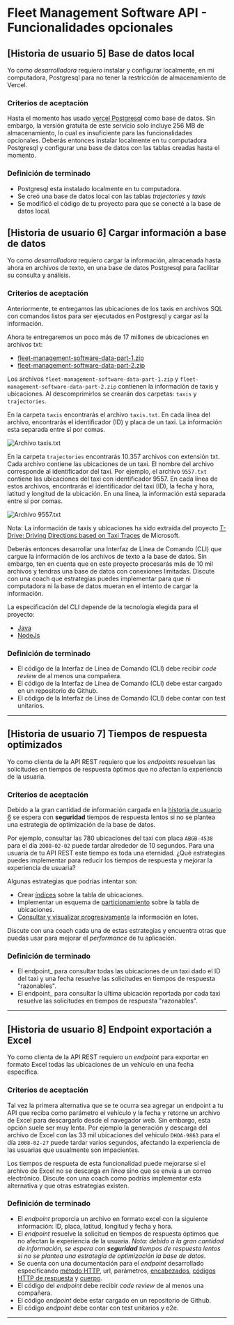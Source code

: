 # Fleet Management Software API - Funcionalidades opcionales

## [Historia de usuario 5] Base de datos local

Yo como _desarrolladora_ requiero instalar y configurar localmente, en mi computadora,
Postgresql para no tener la restricción de almacenamiento de Vercel.

### Criterios de aceptación

Hasta el momento has usado
[vercel Postgresql](https://vercel.com/docs/storage/vercel-postgres)
como base de datos. Sin embargo, la versión gratuita de este servicio
solo incluye 256 MB de almacenamiento, lo cual es insuficiente
para las funcionalidades opcionales. Deberás entonces
instalar localmente en tu computadora Postgresql y configurar
una base de datos con las tablas creadas hasta el momento.

### Definición de terminado

* Postgresql esta instalado localmente en tu computadora.
* Se creó una base de datos local con las tablas _trajectories_ y _taxis_
* Se modificó el código de tu proyecto para que se conecté
a la base de datos local.

## [Historia de usuario 6] Cargar información a base de datos

Yo como _desarrolladora_ requiero cargar la información, almacenada
hasta ahora en archivos de texto, en una base de datos Postgresql
para facilitar su consulta y análisis.

### Criterios de aceptación

Anteriormente, te entregamos las ubicaciones de los taxis en archivos SQL
con comandos listos para ser ejecutados en Postgresql
y cargar así la información.

Ahora te entregaremos un poco más de 17 millones de ubicaciones
en archivos txt:

* [fleet-management-software-data-part-1.zip](https://storage.googleapis.com/bootcamp-assets/projects/05-fleet-management/fleet-management-software-data-part-1.zip)
* [fleet-management-software-data-part-2.zip](https://storage.googleapis.com/bootcamp-assets/projects/05-fleet-management/fleet-management-software-data-part-2.zip)

Los archivos `fleet-management-software-data-part-1.zip`
y `fleet-management-software-data-part-2.zip`
contienen la información de taxis y ubicaciones.
Al descomprimirlos se crearán dos carpetas: `taxis` y `trajectories`.

En la carpeta `taxis` encontrarás el archivo `taxis.txt`. En cada línea
del archivo, encontrarás el identificador (ID) y placa de un taxi. La
información esta separada entre sí por comas.

![Archivo taxis.txt](./docs/first-10-lines-taxis-txt.png "Archivo taxis.txt")

En la carpeta `trajectories` encontrarás 10.357 archivos con extensión
txt. Cada archivo contiene las ubicaciones de un taxi. El nombre del archivo
corresponde al identificador del taxi. Por ejemplo, el archivo `9557.txt`
contiene las ubicaciones del taxi con identificador 9557. En cada línea de
estos archivos, encontrarás el identificador del taxi (ID), la fecha y hora,
latitud y longitud de la ubicación. En una línea, la información está
separada entre sí por comas.

![Archivo 9557.txt](./docs/first-10-lines-9557-txt.png "Archivo 9557.txt")

Nota: La información de taxis y ubicaciones ha sido extraída del proyecto
[T-Drive: Driving Directions based on Taxi Traces](https://shorturl.at/enBJW)
de Microsoft.

Deberás entonces desarrollar una Interfaz de Línea de Comando (CLI) que
cargue la información de los archivos de texto a la base
de datos. Sin embargo, ten en cuenta que en este proyecto procesarás más de 10 mil
archivos y tendras una base de datos con conexiones limitadas. Discute con
una coach que estrategias puedes implementar para que ni computadora ni la
base de datos mueran en el intento de cargar la información.

La especificación del CLI depende de la tecnología elegida para el proyecto:

* [Java](./README.extension-java.md#carga-masiva-de-información-a-base-de-datos-mediante-una-cli)
* [NodeJs](./README.extension-node.md#carga-masiva-de-información-a-base-de-datos-mediante-una-cli)

### Definición de terminado

* El código de la Interfaz de Línea de Comando (CLI) debe
recibir _code review_ de al menos una compañera.
* El código de la Interfaz de Línea de Comando (CLI) debe
estar cargado en un repositorio de Github.
* El código de la Interfaz de Línea de Comando (CLI) debe
contar con test unitarios.

***

## [Historia de usuario 7] Tiempos de respuesta optimizados

Yo como clienta de la API REST requiero que los _endpoints_
resuelvan las solicitudes en tiempos de respuesta
óptimos que no afectan la experiencia de la usuaria.

### Criterios de aceptación

Debido a la gran cantidad de información cargada en la
[historia de usuario 6](#historia-de-usuario-6-cargar-información-a-base-de-datos)
se espera con **seguridad** tiempos de respuesta lentos
si no se plantea una estrategia de optimización de la base de datos.

Por ejemplo, consultar las 780 ubicaciones del taxi con placa
`ABGB-4538` para el día `2008-02-02` puede tardar alrededor de 10
segundos. Para una usuaria de tu API REST este tiempo es toda una
eternidad. ¿Qué estrategias puedes implementar para reducir los tiempos de
respuesta y mejorar la experiencia de usuaria?

Algunas estrategias que podrías intentar son:

* Crear
[índices](https://shorturl.at/owR09)
sobre la tabla de ubicaciones.
* Implementar un esquema de
[particionamiento](https://www.postgresql.org/docs/9.1/ddl-partitioning.html)
sobre la tabla de ubicaciones.
* [Consultar y visualizar progresivamente](https://shorturl.at/ivyBS)
la información en lotes.

Discute con una coach cada una de estas estrategias y encuentra otras que
puedas usar para mejorar el _performance_ de tu aplicación.

### Definición de terminado

* El endpoint_ para
consultar todas las ubicaciones de un taxi dado el ID del taxi y una fecha
resuelve las solicitudes en tiempos de respuesta "razonables".
* El endpoint_ para
consultar la última ubicación reportada por cada taxi
resuelve las solicitudes en tiempos de respuesta "razonables".

***

## [Historia de usuario 8] Endpoint exportación a Excel

Yo como clienta de la API REST requiero un _endpoint_ para
exportar en formato Excel todas las ubicaciones de un vehículo
en una fecha específica.

### Criterios de aceptación

Tal vez la primera alternativa que se te ocurra sea agregar un endpoint a tu
API que reciba como parámetro el vehículo y la fecha y retorne un archivo de
Excel para descargarlo desde el navegador web. Sin embargo, esta opción suele
ser muy lenta. Por ejemplo la generación y descarga del archivo de Excel con
las 33 mil ubicaciones del vehiculo `DHOA-9863` para el día `2008-02-27`
puede tardar varios segundos, afectando la experiencia de las usuarias que
usualmente son impacientes.

Los tiempos de respueta de esta funcionalidad puede mejorarse si el archivo de
Excel no se descarga _en línea_ sino que se envía a un correo electrónico.
Discute con una coach como podrías implementar esta alternativa y que otras
estrategias existen.

### Definición de terminado

* El _endpoint_ proporcia un archivo en formato excel con
la siguiente información: ID, placa, latitud, longitud y
fecha y hora.
* El _endpoint_ resuelve la solicitud en tiempos de respuesta
óptimos que no afectan la experiencia de la usuaria. _Nota: debido
a la gran cantidad de información, se espera con **seguridad** tiempos
de respuesta lentos
si no se plantea una estrategia de optimización la base de datos._
* Se cuenta con una documentación para el _endpoint_ desarrollado
especificando
[método HTTP](https://developer.mozilla.org/en-US/docs/Web/HTTP/Methods),
url, parámetros,
[encabezados](https://developer.mozilla.org/en-US/docs/Web/HTTP/Headers),
[códigos HTTP de respuesta](https://shorturl.at/bdegB)
y
[cuerpo](https://developer.mozilla.org/en-US/docs/Web/HTTP/Messages).
* El código del _endpoint_ debe recibir _code review_ de al
menos una compañera.
* El código _endpoint_ debe estar cargado en un repositorio de Github.
* El código _endpoint_ debe contar con test unitarios y e2e.

***
